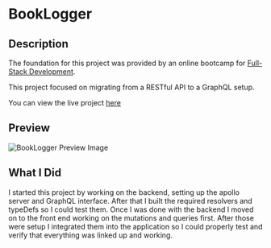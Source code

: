 # BookLogger

## Description

The foundation for this project was provided by an online bootcamp for [Full-Stack Development](https://bootcamps.vanderbilt.edu/coding/online/landing/). 

This project focused on migrating from a RESTful API to a GraphQL setup.

You can view the live project [here](https://immense-sea-69279.herokuapp.com/)

## Preview

![BookLogger Preview Image](https://github.com/JoelKovalcson/Moneygistics/blob/main/assets/readme-preview.png)

## What I Did

I started this project by working on the backend, setting up the apollo server and GraphQL interface. After that I built the required resolvers and typeDefs so I could test them. Once I was done with the backend I moved on to the front end working on the mutations and queries first. After those were setup I integrated them into the application so I could properly test and verify that everything was linked up and working.